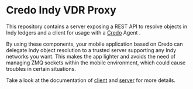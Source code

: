 # Credo Indy VDR Proxy

This repository contains a server exposing a REST API to resolve objects in Indy ledgers and a client for usage with a [Credo](https://github.com/openwallet-foundation/credo-ts) Agent .

By using these components, your mobile application based on Credo can delegate Indy object resolution to a trusted server supporting any Indy networks you want. This makes the app lighter and avoids the need of managing ZMQ sockets within the mobile environment, which could cause troubles in certain situations.

Take a look at the documentation of [client](./packages/client/README.md) and [server](./packages/server/README.md) for more details.
